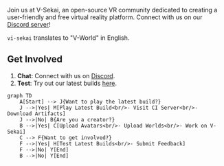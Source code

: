 Join us at V-Sekai, an open-source VR community dedicated to creating a user-friendly and free virtual reality platform. Connect with us on our [Discord server](https://discord.gg/7BQDHesck8)! 

`vī-sekai` translates to "V-World" in English.

## Get Involved

1. **Chat**: Connect with us on [Discord](https://discord.gg/7BQDHesck8).
2. **Test**: Try out our latest builds [here](https://v-sekai.github.io/manuals/features/play_latest.html).

```mermaid
graph TD
    A[Start] --> J{Want to play the latest build?}
    J -->|Yes| M[Play Latest Build<br/>- Visit CI Server<br/>- Download Artifacts]
    J -->|No| B{Are you a creator?}
    B -->|Yes| C[Upload Avatars<br/>- Upload Worlds<br/>- Work on V-Sekai]
    C --> F{Want to get involved?}
    F -->|Yes| H[Test Latest Builds<br/>- Submit Feedback]
    F -->|No| Y[End]
    B -->|No| Y[End]
```